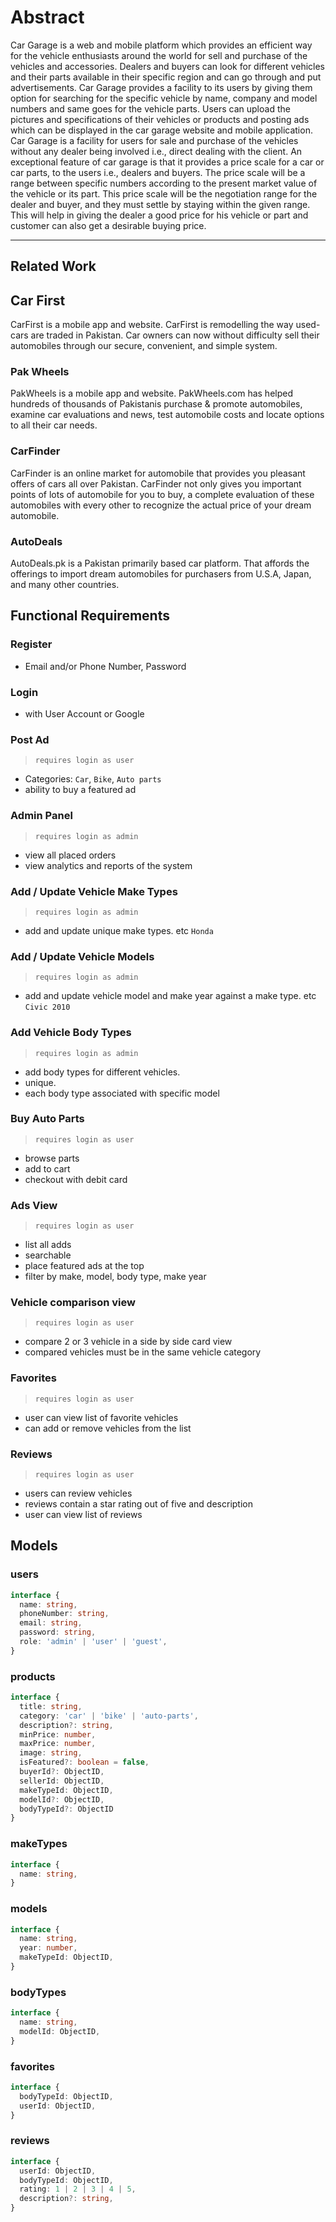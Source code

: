 # Abstract

Car Garage is a web and mobile platform which provides an efficient way for the vehicle enthusiasts around the world for sell and purchase of the vehicles and accessories. Dealers and buyers can look for different vehicles and their parts available in their specific region and can go through and put advertisements. Car Garage provides a facility to its users by giving them option for searching for the specific vehicle by name, company and model numbers and same goes for the vehicle parts. Users can upload the pictures and specifications of their vehicles or products and posting ads which can be displayed in the car garage website and mobile application. Car Garage is a facility for users for sale and purchase of the vehicles without any dealer being involved i.e., direct dealing with the client. An exceptional feature of car garage is that it provides a price scale for a car or car parts, to the users i.e., dealers and buyers. The price scale will be a range between specific numbers according to the present market value of the vehicle or its part. This price scale will be the negotiation range for the dealer and buyer, and they must settle by staying within the given range. This will help in giving the dealer a good price for his vehicle or part and customer can also get a desirable buying price.

---

## Related Work

## Car First

CarFirst is a mobile app and website. CarFirst is remodelling the way used-cars are traded in Pakistan. Car owners can now without difficulty sell their automobiles through our secure, convenient, and simple system.

### Pak Wheels

PakWheels is a mobile app and website. PakWheels.com has helped hundreds of thousands of Pakistanis purchase & promote automobiles, examine car evaluations and news, test automobile costs and locate options to all their car needs.

### CarFinder

CarFinder is an online market for automobile that provides you pleasant offers of cars all over Pakistan. CarFinder not only gives you important points of lots of automobile for you to buy, a complete evaluation of these automobiles with every other to recognize the actual price of your dream automobile.

### AutoDeals

AutoDeals.pk is a Pakistan primarily based car platform. That affords the offerings to import dream automobiles for purchasers from U.S.A, Japan, and many other countries.

## Functional Requirements

### **Register**

- Email and/or Phone Number, Password

### **Login**

- with User Account or Google

### **Post Ad**

>`requires login as user`

- Categories: `Car`, `Bike`, `Auto parts`
- ability to buy a featured ad

### **Admin Panel**

>`requires login as admin`

- view all placed orders
- view analytics and reports of the system

### **Add / Update Vehicle Make Types**

>`requires login as admin`

- add and update unique make types. etc `Honda`

### **Add / Update Vehicle Models**

>`requires login as admin`

- add and update vehicle model and make year against a make type. etc `Civic 2010`

### **Add Vehicle Body Types**

>`requires login as admin`

- add body types for different vehicles.
- unique.
- each body type associated with specific model

### **Buy Auto Parts**

>`requires login as user`

- browse parts
- add to cart
- checkout with debit card

### **Ads View**

>`requires login as user`

- list all adds
- searchable
- place featured ads at the top
- filter by make, model, body type, make year

### **Vehicle comparison view**

>`requires login as user`

- compare 2 or 3 vehicle in a side by side card view
- compared vehicles must be in the same vehicle category

### **Favorites**

>`requires login as user`

- user can view list of favorite vehicles
- can add or remove vehicles from the list

### **Reviews**

>`requires login as user`

- users can review vehicles
- reviews contain a star rating out of five and description
- user can view list of reviews

## Models

### users

```ts
interface {
  name: string,
  phoneNumber: string,
  email: string,
  password: string,
  role: 'admin' | 'user' | 'guest',
}
```

### products

```ts
interface {
  title: string,
  category: 'car' | 'bike' | 'auto-parts',
  description?: string,
  minPrice: number,
  maxPrice: number,
  image: string,
  isFeatured?: boolean = false,
  buyerId?: ObjectID,
  sellerId: ObjectID,
  makeTypeId: ObjectID,
  modelId?: ObjectID,
  bodyTypeId?: ObjectID
}
```

### makeTypes

```ts
interface {
  name: string,
}
```

### models

```ts
interface {
  name: string,
  year: number,
  makeTypeId: ObjectID,
}
```

### bodyTypes

```ts
interface {
  name: string,
  modelId: ObjectID,
}
```

### favorites

```ts
interface {
  bodyTypeId: ObjectID,
  userId: ObjectID,
}
```

### reviews

```ts
interface {
  userId: ObjectID,
  bodyTypeId: ObjectID,
  rating: 1 | 2 | 3 | 4 | 5,
  description?: string,
}
```